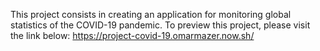 This project consists in creating an application for monitoring global statistics of the COVID-19 pandemic.
To preview this project, please visit the link below:
https://project-covid-19.omarmazer.now.sh/
